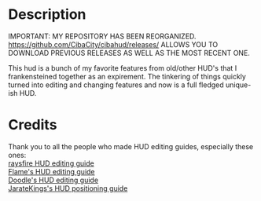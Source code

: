 # Description

IMPORTANT: MY REPOSITORY HAS BEEN REORGANIZED. <https://github.com/CibaCity/cibahud/releases/> ALLOWS YOU TO DOWNLOAD PREVIOUS RELEASES AS WELL AS THE MOST RECENT ONE.  
  
This hud is a bunch of my favorite features from old/other HUD's that I frankensteined together as an expirement. The tinkering of things quickly turned into editing and changing features and now is a full fledged unique-ish HUD.

# Credits

Thank you to all the people who made HUD editing guides, especially these ones:  
[raysfire HUD editing guide](https://www.youtube.com/playlist?list=PL5eNrB8RrXXvohogCcKNKyk9SJxa26ltz)  
[Flame's HUD editing guide](https://issuu.com/stefanbunduc/docs/flamehud)  
[Doodle's HUD editing guide](http://doodlesstuff.com/?p=tf2hud&page=preface/)  
[JarateKings's HUD positioning guide](https://github.com/JarateKing/TF2-Hud-Reference/blob/master/1-APPENDIX/Positioning.md)
